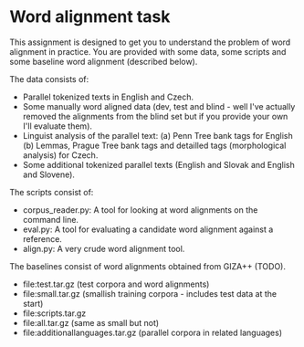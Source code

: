 # Word alignment task

This assignment is designed to get you to understand the problem of word alignment in practice.
You are provided with some data, some scripts and some baseline word alignment (described below).

The data consists of:
* Parallel tokenized texts in English and Czech.
* Some manually word aligned data (dev, test and blind - well I've actually removed the alignments from the blind set but if you provide your own I'll evaluate them).
* Linguist analysis of the parallel text:
  (a) Penn Tree bank tags for English
  (b) Lemmas, Prague Tree bank tags and detailled tags (morphological analysis) for Czech.
* Some additional tokenized parallel texts (English and Slovak and English and Slovene).

The scripts consist of:
* corpus_reader.py: A tool for looking at word alignments on the command line.
* eval.py: A tool for evaluating a candidate word alignment against a reference.
* align.py: A very crude word alignment tool.

The baselines consist of word alignments obtained from GIZA++ (TODO).
* file:test.tar.gz (test corpora and word alignments)
* file:small.tar.gz (smallish training corpora - includes test data at the start)
* file:scripts.tar.gz
* file:all.tar.gz (same as small but not)
* file:additionallanguages.tar.gz (parallel corpora in related languages)

